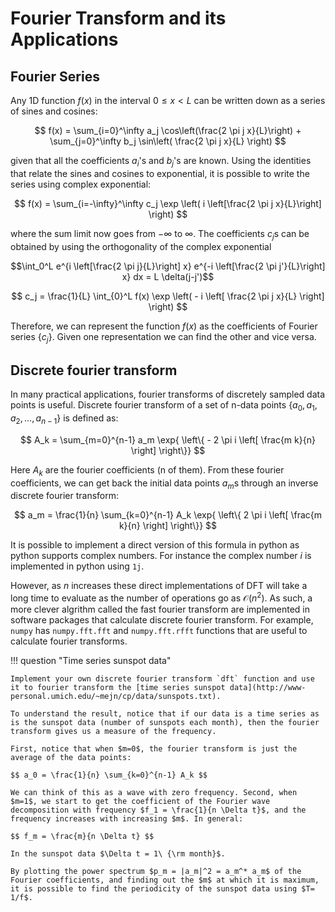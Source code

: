 # Fourier Transform and its Applications

## Fourier Series

Any 1D function $f(x)$ in the interval $0\leq x < L$ can be written down as a series of sines and cosines:

$$ f(x) = \sum_{i=0}^\infty a_j \cos\left(\frac{2 \pi j x}{L}\right) + \sum_{j=0}^\infty b_j \sin\left( \frac{2 \pi j x}{L} \right) $$

given that all the coefficients $a_i$'s and $b_j$'s are known. Using the identities that relate the sines and cosines to exponential, it is possible to write the series using complex exponential:

$$ f(x) = \sum_{i=-\infty}^\infty c_j \exp \left( i \left[\frac{2 \pi j x}{L}\right] \right) $$

where the sum limit now goes from $-\infty$ to $\infty$. The coefficients $c_j$s can be obtained by using the orthogonality of the complex exponential 

$$\int_0^L e^{i \left[\frac{2 \pi j}{L}\right] x} e^{-i \left[\frac{2 \pi j'}{L}\right] x} dx = L \delta(j-j')$$

$$ c_j = \frac{1}{L} \int_{0}^L f(x) \exp \left( - i \left[ \frac{2 \pi j x}{L} \right] \right) $$

Therefore, we can represent the function $f(x)$ as the coefficients of Fourier series $\{ c_j \}$. Given one representation we can find the other and vice versa.

## Discrete fourier transform

In many practical applications, fourier transforms of discretely sampled data points is useful. Discrete fourier transform of a set of n-data points $\{a_0, a_1, a_2, \dots, a_{n-1}\}$ is defined as:

$$ A_k = \sum_{m=0}^{n-1} a_m \exp{ \left\{ - 2 \pi i \left[ \frac{m k}{n} \right] \right\}} $$

Here $A_k$ are the fourier coefficients (n of them). From these fourier coefficients, we can get back the initial data points $a_m$s through an inverse discrete fourier transform:

$$ a_m = \frac{1}{n} \sum_{k=0}^{n-1} A_k \exp{ \left\{ 2 \pi i \left[ \frac{m k}{n} \right] \right\}} $$

It is possible to implement a direct version of this formula in python as python supports complex numbers. For instance the complex number $i$ is implemented in python using ```1j```.

However, as $n$ increases these direct implementations of DFT will take a long time to evaluate as the number of operations go as $\mathcal{O}(n^2)$. As such, a more clever algrithm called the fast fourier transform are implemented in software packages that calculate discrete fourier transform. For example, `numpy` has `numpy.fft.fft` and `numpy.fft.rfft` functions that are useful to calculate fourier transforms.

!!! question "Time series sunspot data"

    Implement your own discrete fourier transform `dft` function and use it to fourier transform the [time series sunspot data](http://www-personal.umich.edu/~mejn/cp/data/sunspots.txt).

    To understand the result, notice that if our data is a time series as is the sunspot data (number of sunspots each month), then the fourier transform gives us a measure of the frequency.

    First, notice that when $m=0$, the fourier transform is just the average of the data points:

    $$ a_0 = \frac{1}{n} \sum_{k=0}^{n-1} A_k $$

    We can think of this as a wave with zero frequency. Second, when $m=1$, we start to get the coefficient of the Fourier wave decomposition with frequency $f_1 = \frac{1}{n \Delta t}$, and the frequency increases with increasing $m$. In general: 

    $$ f_m = \frac{m}{n \Delta t} $$

    In the sunspot data $\Delta t = 1\ {\rm month}$.

    By plotting the power spectrum $p_m = |a_m|^2 = a_m^* a_m$ of the Fourier coefficients, and finding out the $m$ at which it is maximum, it is possible to find the periodicity of the sunspot data using $T= 1/f$.

    

    

